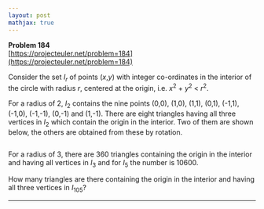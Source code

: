 ```yaml
---
layout: post
mathjax: true
---
```

**Problem 184**  
[https://projecteuler.net/problem=184](https://projecteuler.net/problem=184)

<p>Consider the set <var>I<sub>r</sub></var> of points (<var>x</var>,<var>y</var>) with integer co-ordinates in the interior of the circle with radius <var>r</var>, centered at the origin, i.e. <var>x</var><sup>2</sup> + <var>y</var><sup>2</sup> &lt; <var>r</var><sup>2</sup>.</p>
<p>For a radius of 2, <var>I</var><sub>2</sub> contains the nine points (0,0), (1,0), (1,1), (0,1), (-1,1), (-1,0), (-1,-1), (0,-1) and (1,-1). There are eight triangles having all three vertices in <var>I</var><sub>2</sub> which contain the origin in the interior. Two of them are shown below, the others are obtained from these by rotation.</p>
<p class="center"><img src="project/images/p184.gif" class="dark_img" alt="" /></p>

<p>For a radius of 3, there are 360 triangles containing the origin in the interior and having all vertices in <var>I</var><sub>3</sub> and for <var>I</var><sub>5</sub> the number is 10600.</p>

<p>How many triangles are there containing the origin in the interior and having all three vertices in <var>I</var><sub>105</sub>?</p>

---
